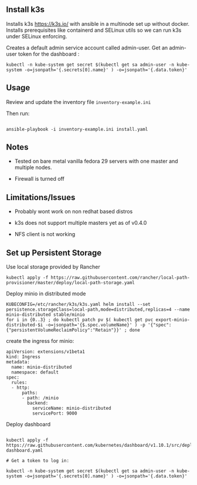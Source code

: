 ## Install k3s

Installs k3s https://k3s.io/ with ansible in a multinode set up without docker. Installs prerequisites like containerd and SELinux utils so we can run k3s under SELinux enforcing.

Creates a default admin service account called admin-user. Get an admin-user token for the dashboard :

```
kubectl -n kube-system get secret $(kubectl get sa admin-user -n kube-system -o=jsonpath='{.secrets[0].name}' ) -o=jsonpath='{.data.token}'
```

## Usage

Review and update the inventory file `inventory-example.ini`

Then run:
```

ansible-playbook -i inventory-example.ini install.yaml

```

## Notes

- Tested on bare metal vanilla fedora 29 servers with one master and multiple nodes.

- Firewall is turned off

## Limitations/Issues

- Probably wont work on non redhat based distros

- k3s does not support multiple masters yet as of v0.4.0

- NFS client is not working

## Set up Persistent Storage

Use local storage provided by Rancher
```
kubectl apply -f https://raw.githubusercontent.com/rancher/local-path-provisioner/master/deploy/local-path-storage.yaml

```

Deploy minio in distributed mode
```
KUBECONFIG=/etc/rancher/k3s/k3s.yaml helm install --set persistence.storageClass=local-path,mode=distributed,replicas=4 --name minio-distributed stable/minio
for i in {0..3} ; do kubectl patch pv $( kubectl get pvc export-minio-distributed-$i -o=jsonpath='{$.spec.volumeName}' ) -p '{"spec":{"persistentVolumeReclaimPolicy":"Retain"}}' ; done

```

create the ingress for minio:

```
apiVersion: extensions/v1beta1
kind: Ingress
metadata:
  name: minio-distributed
  namespace: default
spec:
  rules:
  - http:
      paths:
      - path: /minio
        backend:
          serviceName: minio-distributed
          servicePort: 9000

```

Deploy dashboard
```

kubectl apply -f https://raw.githubusercontent.com/kubernetes/dashboard/v1.10.1/src/deploy/recommended/kubernetes-dashboard.yaml

# Get a token to log in:

kubectl -n kube-system get secret $(kubectl get sa admin-user -n kube-system -o=jsonpath='{.secrets[0].name}' ) -o=jsonpath='{.data.token}'

```
